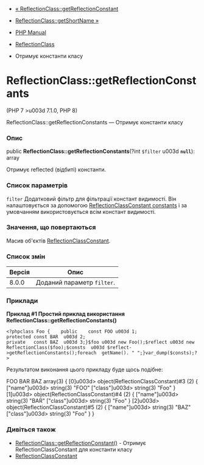 - [«
ReflectionClass::getReflectionConstant](reflectionclass.getreflectionconstant.md)
- [ReflectionClass::getShortName »](reflectionclass.getshortname.md)

- [PHP Manual](index.md)
- [ReflectionClass](class.reflectionclass.md)
- Отримує константи класу

# ReflectionClass::getReflectionConstants

(PHP 7 \>u003d 7.1.0, PHP 8)

ReflectionClass::getReflectionConstants — Отримує константи класу

### Опис

public **ReflectionClass::getReflectionConstants**(?int `$filter` u003d
**`null`**): array

Отримує reflected (відбиті) константи.

### Список параметрів

`filter`
Додатковий фільтр для фільтрації констант видимості. Він
налаштовується за допомогою [ReflectionClassConstant
constants](class.reflectionclassconstant.md#reflectionclassconstant.constants.modifiers)
і за умовчанням використовується всім констант видимості.

### Значення, що повертаються

Масив об'єктів
[ReflectionClassConstant](class.reflectionclassconstant.md).

### Список змін

| Версія | Опис |
|--------|-----------------------------|
| 8.0.0 | Доданий параметр `filter`. |

### Приклади

**Приклад #1 Простий приклад використання
**ReflectionClass::getReflectionConstants()****

`<?phpclass Foo {    public    const FOO u003d 1; protected const BAR  u003d 2; private   const BAZ  u003d 3;}$foo u003d new Foo();$reflect u003d new ReflectionClass($foo);$consts  u003d $reflect->getReflectionConstants();foreach  getName(). "
";}var_dump($consts);?> `

Результатом виконання цього прикладу буде щось подібне:

FOO
BAR
BAZ
array(3) {
[0]u003d>
object(ReflectionClassConstant)#3 (2) {
["name"]u003d>
string(3) "FOO"
["class"]u003d>
string(3) "Foo"
}
[1]u003d>
object(ReflectionClassConstant)#4 (2) {
["name"]u003d>
string(3) "BAR"
["class"]u003d>
string(3) "Foo"
}
[2]u003d>
object(ReflectionClassConstant)#5 (2) {
["name"]u003d>
string(3) "BAZ"
["class"]u003d>
string(3) "Foo"
}
}

### Дивіться також

- [ReflectionClass::getReflectionConstant()](reflectionclass.getreflectionconstant.md) -
Отримує ReflectionClassConstant для константи класу
- [ReflectionClassConstant](class.reflectionclassconstant.md)
